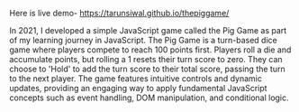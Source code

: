 Here is live demo- https://tarunsiwal.github.io/thepiggame/

In 2021, I developed a simple JavaScript game called the Pig Game as part of my learning journey in JavaScript.
The Pig Game is a turn-based dice game where players compete to reach 100 points first. Players roll a die and 
accumulate points, but rolling a 1 resets their turn score to zero. They can choose to 'Hold' to add the turn 
score to their total score, passing the turn to the next player. The game features intuitive controls and 
dynamic updates, providing an engaging way to apply fundamental JavaScript concepts such as event handling,
DOM manipulation, and conditional logic.
